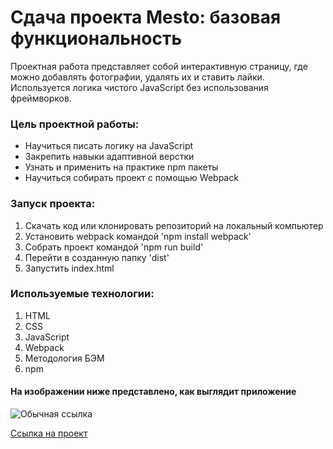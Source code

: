 # Сдача проекта Mesto: базовая функциональность

Проектная работа представляет собой интерактивную страницу, где можно добавлять фотографии, удалять их и ставить лайки.
Используется логика чистого JavaScript без использования фреймворков.

### Цель проектной работы:

- Научиться писать логику на JavaScript
- Закрепить навыки адаптивной верстки
- Узнать и применить на практике npm пакеты
- Научиться собирать проект с помощью Webpack

### Запуск проекта:

1. Скачать код или клонировать репозиторий на локальный компьютер
2. Установить webpack командой 'npm install webpack'
3. Собрать проект командой 'npm run build'
4. Перейти в созданную папку 'dist'
5. Запустить index.html

### Используемые технологии:

1. HTML
2. CSS
3. JavaScript
4. Webpack
5. Методология БЭМ
6. npm

#### На изображении ниже представлено, как выглядит приложение

![Обычная ссылка](https://pictures.s3.yandex.net/resources/Screen_Shot_2020-06-18_at_4.18.50_PM_1592653422.png)

[Ссылка на проект](https://tltelf.github.io/mesto/)
